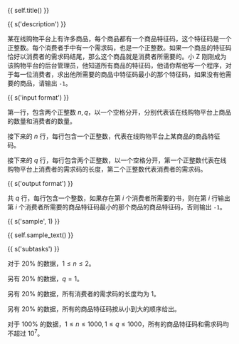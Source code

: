 {{ self.title() }}

{{ s('description') }}

某在线购物平台上有许多商品，每个商品都有一个商品特征码，这个特征码是一个正整数。每个消费者手中有一个需求码，也是一个正整数。如果一个商品的特征码恰好以消费者的需求码结尾，那么这个商品就是消费者所需要的。小 Z 刚刚成为该购物平台的后台管理员，他知道所有商品的特征码，他请你帮他写一个程序，对于每一位消费者，求出他所需要的商品中特征码最小的那个特征码，如果没有他需要的商品，请输出 `-1`。

{{ s('input format') }}

第一行，包含两个正整数 $n , q$，以一个空格分开，分别代表该在线购物平台上商品的数量和消费者的数量。

接下来的 $n$ 行，每行包含一个正整数，代表在线购物平台上某商品的商品特征码。

接下来的 $q$ 行，每行包含两个正整数，以一个空格分开，第一个正整数代表在线购物平台上消费者的需求码的长度，第二个正整数代表消费者的需求码。

{{ s('output format') }}

共 $q$ 行，每行包含一个整数，如果存在第 $i$ 个消费者所需要的书，则在第 $i$ 行输出第 $i$ 个消费者所需要的商品特征码最小的那个商品的商品特征码，否则输出 `-1`。

{{ s('sample', 1) }}

{{ self.sample_text() }}

{{ s('subtasks') }}

对于 $20\%$ 的数据，$1 ≤ n ≤ 2$。

另有 $20\%$ 的数据，$q = 1$。

另有 $20\%$ 的数据，所有消费者的需求码的长度均为 $1$。

另有 $20\%$ 的数据，所有的商品特征码按从小到大的顺序给出。

对于 $100\%$ 的数据，$1 ≤ n ≤ 1000,1 ≤ q ≤ 1000$，所有的商品特征码和需求码均不超过 $10^7$。

